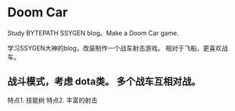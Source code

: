 # Doom Car

Study BYTEPATH SSYGEN blog。Make a Doom Car game.

学习SSYGEN大神的blog，改装制作一个战车射击游戏。
相对于飞船，更喜欢战车。

战斗模式，考虑 dota类。 多个战车互相对战。
-------------------------------------------
特点1. 技能树
特点2. 丰富的射击
